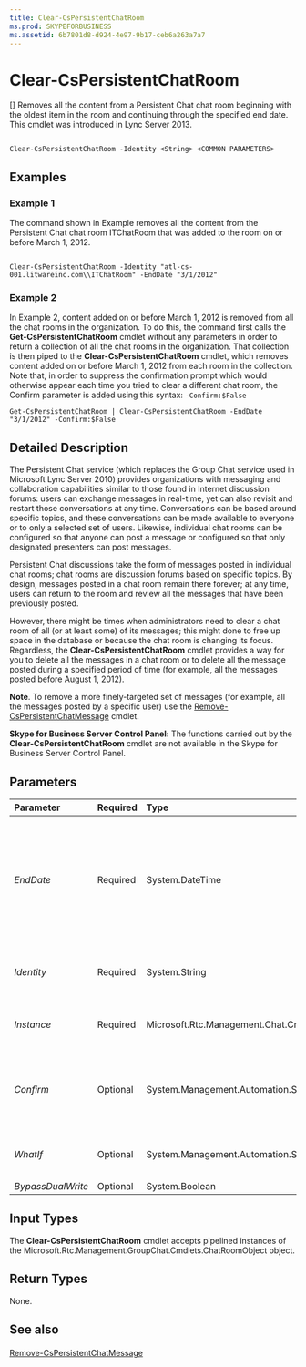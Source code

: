 ```yaml
---
title: Clear-CsPersistentChatRoom
ms.prod: SKYPEFORBUSINESS
ms.assetid: 6b7801d8-d924-4e97-9b17-ceb6a263a7a7
---
```



# Clear-CsPersistentChatRoom
[]
Removes all the content from a Persistent Chat chat room beginning with the oldest item in the room and continuing through the specified end date. This cmdlet was introduced in Lync Server 2013.
  
    
    


```

Clear-CsPersistentChatRoom -Identity <String> <COMMON PARAMETERS>

```


## Examples
<a name="Examples"> </a>


### Example 1

The command shown in Example removes all the content from the Persistent Chat chat room ITChatRoom that was added to the room on or before March 1, 2012.
  
    
    

```

Clear-CsPersistentChatRoom -Identity "atl-cs-001.litwareinc.com\\ITChatRoom" -EndDate "3/1/2012"
```


### Example 2

In Example 2, content added on or before March 1, 2012 is removed from all the chat rooms in the organization. To do this, the command first calls the **Get-CsPersistentChatRoom** cmdlet without any parameters in order to return a collection of all the chat rooms in the organization. That collection is then piped to the **Clear-CsPersistentChatRoom** cmdlet, which removes content added on or before March 1, 2012 from each room in the collection. Note that, in order to suppress the confirmation prompt which would otherwise appear each time you tried to clear a different chat room, the Confirm parameter is added using this syntax: `-Confirm:$False`
  
    
    

```
Get-CsPersistentChatRoom | Clear-CsPersistentChatRoom -EndDate "3/1/2012" -Confirm:$False
```


## Detailed Description
<a name="DetailedDescription"> </a>

The Persistent Chat service (which replaces the Group Chat service used in Microsoft Lync Server 2010) provides organizations with messaging and collaboration capabilities similar to those found in Internet discussion forums: users can exchange messages in real-time, yet can also revisit and restart those conversations at any time. Conversations can be based around specific topics, and these conversations can be made available to everyone or to only a selected set of users. Likewise, individual chat rooms can be configured so that anyone can post a message or configured so that only designated presenters can post messages.
  
    
    
Persistent Chat discussions take the form of messages posted in individual chat rooms; chat rooms are discussion forums based on specific topics. By design, messages posted in a chat room remain there forever; at any time, users can return to the room and review all the messages that have been previously posted. 
  
    
    
However, there might be times when administrators need to clear a chat room of all (or at least some) of its messages; this might done to free up space in the database or because the chat room is changing its focus. Regardless, the **Clear-CsPersistentChatRoom** cmdlet provides a way for you to delete all the messages in a chat room or to delete all the message posted during a specified period of time (for example, all the messages posted before August 1, 2012).
  
    
    
 **Note**. To remove a more finely-targeted set of messages (for example, all the messages posted by a specific user) use the  [Remove-CsPersistentChatMessage](remove-cspersistentchatmessage.md) cmdlet.
  
    
    
 **Skype for Business Server Control Panel:** The functions carried out by the **Clear-CsPersistentChatRoom** cmdlet are not available in the Skype for Business Server Control Panel.
  
    
    

## Parameters
<a name="DetailedDescription"> </a>



|**Parameter**|**Required**|**Type**|**Description**|
|:-----|:-----|:-----|:-----|
| _EndDate_ <br/> |Required  <br/> |System.DateTime  <br/> |Indicates the last date for which content should be removed. For example, if you specify an EndDate of 3/1/2012 (March 1, 2012 in US English) then all the Persistent Chat content added to the room on or before 3/1/2012 will be deleted.  <br/> You must specify an EndDate when running the **Clear-CsPersistentChatRoom** cmdlet. <br/> |
| _Identity_ <br/> |Required  <br/> |System.String  <br/> |Identity of the chat room whose content is to be removed. For example:  <br/>  `-Identity "atl-cs-001.litwareinc.com\\ITChatRoom"` <br/> |
| _Instance_ <br/> |Required  <br/> |Microsoft.Rtc.Management.Chat.Cmdlets.ChatRoom  <br/> |Allows you to pass a reference to an object to the cmdlet rather than set individual parameter values.  <br/> |
| _Confirm_ <br/> |Optional  <br/> |System.Management.Automation.SwitchParameter  <br/> |Prompts you for confirmation before executing the command. If you set the value of this parameter to False then you will not get a confirmation prompt when you run the cmdlet:  <br/>  `-Confirm:$False` <br/> |
| _WhatIf_ <br/> |Optional  <br/> |System.Management.Automation.SwitchParameter  <br/> |Describes what would happen if you executed the command without actually executing the command.  <br/> |
| _BypassDualWrite_ <br/> |Optional  <br/> |System.Boolean  <br/> |PARAMVALUE: $true | $false  <br/> |
   

## Input Types
<a name="InputTypes"> </a>

The **Clear-CsPersistentChatRoom** cmdlet accepts pipelined instances of the Microsoft.Rtc.Management.GroupChat.Cmdlets.ChatRoomObject object.
  
    
    

## Return Types
<a name="ReturnTypes"> </a>

None. 
  
    
    

## See also
<a name="ReturnTypes"> </a>


#### 


  
    
    
 [Remove-CsPersistentChatMessage](remove-cspersistentchatmessage.md)
